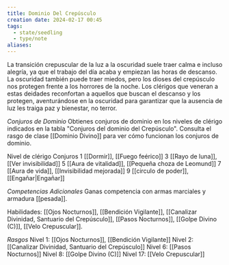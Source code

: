```yaml
---
title: Dominio Del Crepúsculo
creation date: 2024-02-17 00:45
tags:
  - state/seedling
  - type/note
aliases:
---
```

La transición crepuscular de la luz a la oscuridad suele traer calma e incluso alegría, ya que el trabajo del día acaba y empiezan las horas de descanso. La oscuridad también puede traer miedos, pero los dioses del crepúsculo nos protegen frente a los horrores de la noche.
Los clérigos que veneran a estas deidades reconfortan a aquellos que buscan el descanso y los
protegen, aventurándose en la oscuridad para garantizar que la ausencia de luz les traiga paz y
bienestar, no terror.

*Conjuros de Dominio*
Obtienes conjuros de dominio en los niveles de clérigo indicados en la tabla "Conjuros del dominio
del Crepúsculo". Consulta el rasgo de clase [[Dominio Divino]] para ver cómo funcionan los conjuros de dominio.

Nivel de clérigo          Conjuros
      1                         [[Dormir]], [[Fuego feérico]]
      3                        [[Rayo de luna]], [[Ver invisibilidad]]
      5                        [[Aura de vitalidad]], [[Pequeña choza de Leomund]]
      7                        [[Aura de vida]], [[Invisibilidad mejorada]]
      9                        [[circulo de poder]], [[Engañar|Engañar]]

*Competencias Adicionales*
Ganas competencia con armas marciales y armadura [[pesada]].


Habilidades: [[Ojos Nocturnos]], [[Bendición Vigilante]], [[Canalizar Divinidad, Santuario del Crepúsculo]], [[Pasos Nocturnos]], [[Golpe Divino (C)]], [[Velo Crepuscular]].

*Rasgos*
Nivel 1: [[Ojos Nocturnos]], [[Bendición Vigilante]]
Nivel 2: [[Canalizar Divinidad, Santuario del Crepúsculo]]
Nivel 6: [[Pasos Nocturnos]]
Nivel 8: [[Golpe Divino (C)]]
Nivel 17: [[Velo Crepuscular]]